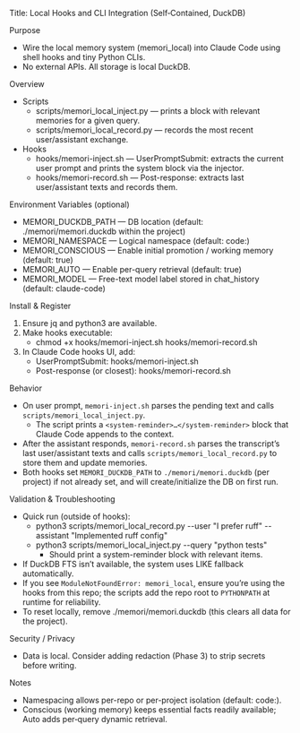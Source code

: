 Title: Local Hooks and CLI Integration (Self‑Contained, DuckDB)

Purpose
- Wire the local memory system (memori_local) into Claude Code using shell hooks and tiny Python CLIs.
- No external APIs. All storage is local DuckDB.

Overview
- Scripts
  - scripts/memori_local_inject.py — prints a <system-reminder> block with relevant memories for a given query.
  - scripts/memori_local_record.py — records the most recent user/assistant exchange.
- Hooks
  - hooks/memori-inject.sh — UserPromptSubmit: extracts the current user prompt and prints the system block via the injector.
  - hooks/memori-record.sh — Post-response: extracts last user/assistant texts and records them.

Environment Variables (optional)
- MEMORI_DUCKDB_PATH — DB location (default: ./memori/memori.duckdb within the project)
- MEMORI_NAMESPACE — Logical namespace (default: code:<repo-dir>)
- MEMORI_CONSCIOUS — Enable initial promotion / working memory (default: true)
- MEMORI_AUTO — Enable per-query retrieval (default: true)
- MEMORI_MODEL — Free-text model label stored in chat_history (default: claude-code)

Install & Register
1) Ensure jq and python3 are available.
2) Make hooks executable:
   - chmod +x hooks/memori-inject.sh hooks/memori-record.sh
3) In Claude Code hooks UI, add:
   - UserPromptSubmit: hooks/memori-inject.sh
   - Post-response (or closest): hooks/memori-record.sh

Behavior
- On user prompt, `memori-inject.sh` parses the pending text and calls `scripts/memori_local_inject.py`.
  - The script prints a `<system-reminder>…</system-reminder>` block that Claude Code appends to the context.
- After the assistant responds, `memori-record.sh` parses the transcript’s last user/assistant texts and calls `scripts/memori_local_record.py` to store them and update memories.
- Both hooks set `MEMORI_DUCKDB_PATH` to `./memori/memori.duckdb` (per project) if not already set, and will create/initialize the DB on first run.

Validation & Troubleshooting
- Quick run (outside of hooks):
  - python3 scripts/memori_local_record.py --user "I prefer ruff" --assistant "Implemented ruff config"
  - python3 scripts/memori_local_inject.py --query "python tests"
    - Should print a system-reminder block with relevant items.
- If DuckDB FTS isn’t available, the system uses LIKE fallback automatically.
- If you see `ModuleNotFoundError: memori_local`, ensure you’re using the hooks from this repo; the scripts add the repo root to `PYTHONPATH` at runtime for reliability.
- To reset locally, remove ./memori/memori.duckdb (this clears all data for the project).

Security / Privacy
- Data is local. Consider adding redaction (Phase 3) to strip secrets before writing.

Notes
- Namespacing allows per-repo or per-project isolation (default: code:<repo-dir>).
- Conscious (working memory) keeps essential facts readily available; Auto adds per‑query dynamic retrieval.
